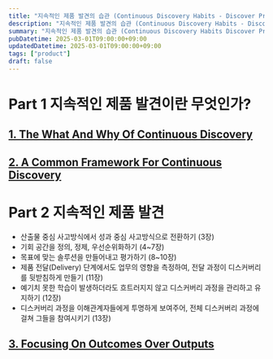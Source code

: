 ```yaml
---
title: "지속적인 제품 발견의 습관 (Continuous Discovery Habits - Discover Products that Create Customer Value and Business Value) - 정리중 (WIP)"
description: "지속적인 제품 발견의 습관 (Continuous Discovery Habits - Discover Products that Create Customer Value and Business Value) - 정리중 (WIP)"
summary: "지속적인 제품 발견의 습관 (Continuous Discovery Habits Discover Products that Create Customer Value and Business Value) 정리중 (WIP) Part 1 지속적인 제품 발견이란 무엇인가? 1. The What And..."
pubDatetime: 2025-03-01T09:00:00+09:00
updatedDatetime: 2025-03-01T09:00:00+09:00
tags: ["product"]
draft: false
---
```


# Part 1 지속적인 제품 발견이란 무엇인가?

## [1. The What And Why Of Continuous Discovery](/posts/2025-03-continuous-discovery-why)

## [2. A Common Framework For Continuous Discovery](/posts/2025-03-continuous-discovery-framework)

# Part 2 지속적인 제품 발견

- 산출물 중심 사고방식에서 성과 중심 사고방식으로 전환하기 (3장)
- 기회 공간을 정의, 정제, 우선순위화하기 (4~7장)
- 목표에 맞는 솔루션을 만들어내고 평가하기 (8~10장)
- 제품 전달(Delivery) 단계에서도 업무의 영향을 측정하여, 전달 과정이 디스커버리를 뒷받침하게 만들기 (11장)
- 예기치 못한 학습이 발생하더라도 흐트러지지 않고 디스커버리 과정을 관리하고 유지하기 (12장)
- 디스커버리 과정을 이해관계자들에게 투명하게 보여주어, 전체 디스커버리 과정에 걸쳐 그들을 참여시키기 (13장)

## [3. Focusing On Outcomes Over Outputs](/posts/2025-03-continuous-discovery-outcomes)
